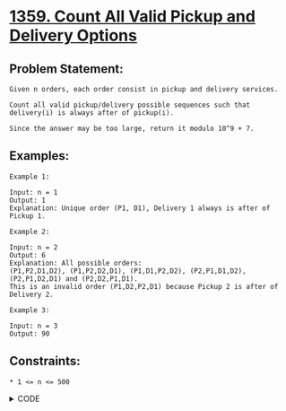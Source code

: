# [1359. Count All Valid Pickup and Delivery Options](https://leetcode.com/problems/count-all-valid-pickup-and-delivery-options/)

## Problem Statement:

```
Given n orders, each order consist in pickup and delivery services. 

Count all valid pickup/delivery possible sequences such that delivery(i) is always after of pickup(i). 

Since the answer may be too large, return it modulo 10^9 + 7.
```

## Examples:

```
Example 1:

Input: n = 1
Output: 1
Explanation: Unique order (P1, D1), Delivery 1 always is after of Pickup 1.

Example 2:

Input: n = 2
Output: 6
Explanation: All possible orders: 
(P1,P2,D1,D2), (P1,P2,D2,D1), (P1,D1,P2,D2), (P2,P1,D1,D2), (P2,P1,D2,D1) and (P2,D2,P1,D1).
This is an invalid order (P1,D2,P2,D1) because Pickup 2 is after of Delivery 2.

Example 3:

Input: n = 3
Output: 90
```

## Constraints:

```
* 1 <= n <= 500
```


<details>
  <summary> CODE </summary>
  
  ```cpp

class Solution {
public:
    long M = 1e9 + 7;
    vector<vector<long>> dp;
    
    long fun(long to_pick, long to_deli) {

        if(!to_pick && !to_deli) return 1;
        
        if(dp[to_pick][to_deli] != -1) return dp[to_pick][to_deli];
            
        long ans = 0;
        long temp;
        
        if(to_pick > 0){
            temp = (to_pick * fun(to_pick - 1, to_deli)) % M;
            ans = (ans + temp) % M;
        }
        if(to_deli > to_pick) {
            temp = ((to_deli - to_pick) * fun(to_pick, to_deli - 1)) % M;
            ans = (ans + temp) % M;
        }

        return dp[to_pick][to_deli] = ans;
    }
    
    int countOrders(int n) {
        dp.assign(n+1, vector<long>(n+1, -1));
        long ans = fun(n, n);
        
        return ans;
    }
}
  
  ```
  
</details>